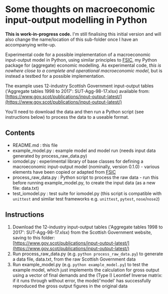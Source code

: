 # Some thoughts on macroeconomic input-output modelling in Python

**This is work-in-progress code.** I'm still finalising this initial version
and will also change the name/location of this sub-folder once I have an
accompanying write-up.

Experimental code for a possible implementation of a macroeconomic input-output
model in Python, using similar principles to
[FSIC](https://github.com/ChrisThoung/fsic), my Python package for (aggregate)
economic modelling. As experimental code, *this is nowhere close to a complete
and operational macroeconomic model*, but is instead a testbed for a possible
implementation.

The example uses 12-industry Scottish Government input-output tables
('Aggregate tables 1998 to 2017': SUT-Agg-98-17.xlsx) available from:  
[https://www.gov.scot/publications/input-output-latest/](https://www.gov.scot/publications/input-output-latest/)

You'll need to download the data and then run a Python script (see instructions
below) to process the data to a useable format.

## Contents

* README.md : this file
* example_model.py : example model and model run (needs input data generated by
  process_raw_data.py)
* iomodel.py : experimental library of base classes for defining a
  macroeconomic input-output model (nominally, version 0.1.0) - various
  elements have been copied or adapted from
  [FSIC](https://github.com/ChrisThoung/fsic)
* process_raw_data.py : Python script to process the raw data - run this before
  running example_model.py, to create the input data (as a new file: data.txt)
* test_iomodel.py : test suite for iomodel.py (this script is compatible with
  `unittest` and similar test frameworks e.g. `unittest`, `pytest`,
  `nose`/`nose2`)

## Instructions

1. Download the 12-industry input-output tables ('Aggregate tables 1998 to
   2017': SUT-Agg-98-17.xlsx) from the Scottish Government website, saving to
   this folder:  
   [https://www.gov.scot/publications/input-output-latest/](https://www.gov.scot/publications/input-output-latest/)
2. Run process_raw_data.py (e.g. `python process_raw_data.py`) to generate a
   data file, data.txt, from the raw Scottish Government data
3. Run example_model.py (e.g. `python example_model.py`) to test the example
   model, which just implements the calculation for gross output using a vector
   of final demands and the (Type I) Leontief Inverse matrix: if it runs
   through without error, the model/'model' has successfully reproduced the
   gross output figures in the original data
